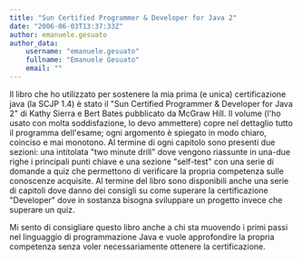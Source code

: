 ```yaml
---
title: "Sun Certified Programmer & Developer for Java 2"
date: "2006-06-03T13:37:33Z"
author: emanuele.gesuato
author_data:
    username: "emanuele.gesuato"
    fullname: "Emanuele Gesuato"
    email: ""
---
```

Il libro che ho utilizzato per sostenere la mia prima (e unica) certificazione java (la SCJP 1.4) è stato il "Sun Certified Programmer & Developer for Java 2" di Kathy Sierra e Bert Bates pubblicato da McGraw Hill. 
Il volume (l'ho usato con molta soddisfazione, lo devo ammettere) copre nel dettaglio tutto il programma dell'esame; ogni argomento è spiegato in modo chiaro, coinciso e mai monotono. Al termine di ogni capitolo sono presenti due sezioni: una intitolata "two minute drill" dove vengono riassunte in una-due righe i principali punti chiave e una sezione "self-test" con una serie di domande a quiz che permettono di verificare la propria competenza sulle conoscenze acquisite. Al termine del libro sono disponibili anche una serie di capitoli dove danno dei consigli su come superare la certificazione "Developer" dove in sostanza bisogna sviluppare un progetto invece che superare un quiz.

Mi sento di consigliare questo libro anche a chi sta muovendo i primi passi nel linguaggio di programmazione Java e vuole approfondire la propria competenza senza voler necessariamente ottenere la certificazione.
